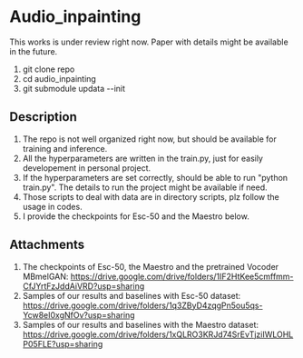 # Audio_inpainting

This works is under review right now.
Paper with details might be available in the future.


1. git clone repo
2. cd audio_inpainting
3. git submodule updata --init

## Description

1. The repo is not well organized right now, but should be available for training and inference.
2. All the hyperparameters are written in the train.py, just for easily developement in personal project.
3. If the hyperparameters are set correctly, should be able to run "python train.py". The details to run the project might be available if need.
4. Those scripts to deal with data are in directory scripts, plz follow the usage in codes.
5. I provide the checkpoints for Esc-50 and the Maestro below.

## Attachments
1. The checkpoints of Esc-50, the Maestro and the pretrained Vocoder MBmelGAN: https://drive.google.com/drive/folders/1IF2HtKee5cmffmm-CfJYrtFzJddAiVRD?usp=sharing
2. Samples of our results and baselines with Esc-50 dataset: https://drive.google.com/drive/folders/1q3ZByD4zqgPn5ou5qs-Ycw8eI0xgNfOv?usp=sharing
3. Samples of our results and baselines with the Maestro dataset: https://drive.google.com/drive/folders/1xQLRO3KRJd74SrEvTjziIWLOHLP05FLE?usp=sharing

